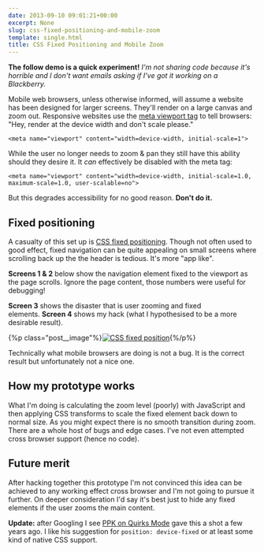 ```yaml
---
date: 2013-09-10 09:01:21+00:00
excerpt: None
slug: css-fixed-positioning-and-mobile-zoom
template: single.html
title: CSS Fixed Positioning and Mobile Zoom
---
```


**The follow demo is a quick experiment!** _I'm not sharing code because it's horrible and I don't want emails asking if I've got it working on a Blackberry._

Mobile web browsers, unless otherwise informed, will assume a website has been designed for larger screens. They'll render on a large canvas and zoom out. Responsive websites use the [meta viewport tag](https://developer.mozilla.org/en-US/docs/Mozilla/Mobile/Viewport_meta_tag) to tell browsers: "Hey, render at the device width and don't scale please."

````markup
<meta name="viewport" content="width=device-width, initial-scale=1">
````

While the user no longer needs to zoom & pan they still have this ability should they desire it. It _can_ effectively be disabled with the meta tag:

````markup
<meta name="viewport" content="width=device-width, initial-scale=1.0, maximum-scale=1.0, user-scalable=no">
````

But this degrades accessibility for no good reason. **Don't do it.**


## Fixed positioning


A casualty of this set up is [CSS fixed positioning](http://bradfrostweb.com/blog/mobile/fixed-position/). Though not often used to good effect, fixed navigation can be quite appealing on small screens where scrolling back up the the header is tedious. It's more "app like".

**Screens 1 & 2** below show the navigation element fixed to the viewport as the page scrolls. Ignore the page content, those numbers were useful for debugging!

**Screen 3** shows the disaster that is user zooming and fixed elements. **Screen 4** shows my hack (what I hypothesised to be a more desirable result).

{%p class="post__image"%}[![CSS fixed position](/wp-content/uploads/2013/09/css-fixed-position1.png)](/wp-content/uploads/2013/09/css-fixed-position1.png){%/p%}

Technically what mobile browsers are doing is not a bug. It is the correct result but unfortunately not a nice one.


## How my prototype works


What I'm doing is calculating the zoom level (poorly) with JavaScript and then applying CSS transforms to scale the fixed element back down to normal size. As you might expect there is no smooth transition during zoom. There are a whole host of bugs and edge cases. I've not even attempted cross browser support (hence no code).


## Future merit


After hacking together this prototype I'm not convinced this idea can be achieved to any working effect cross browser and I'm not going to pursue it further. On deeper consideration I'd say it's best just to hide any fixed elements if the user zooms the main content.

**Update:** after Googling I see [PPK on Quirks Mode](http://www.quirksmode.org/blog/archives/2010/12/the_fifth_posit.html) gave this a shot a few years ago. I like his suggestion for `position: device-fixed` or at least some kind of native CSS support.

